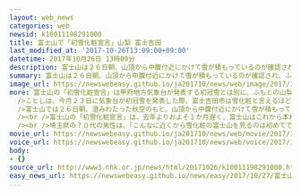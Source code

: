 ```yaml
---
layout: web_news
categories: web
newsid: k10011198291000
title: 富士山で「初雪化粧宣言」山梨 富士吉田
last_modified_at: '2017-10-26T13:09:00+09:00'
datetime: 2017年10月26日 13時09分
description: 富士山は２６日朝、山頂から中腹付近にかけて雪が積もっているのが確認され、ふもとの山梨県富士吉田市が「初雪化粧宣言」を発表しました。
summary: 富士山は２６日朝、山頂から中腹付近にかけて雪が積もっているのが確認され、ふもとの山梨県富士吉田市が「初雪化粧宣言」を発表しました。
image_url: https://newswebeasy.github.io/ja201710/news/web/image/2017/10/26/K10011198291_1710261221_1710261229_01_03.jpg
more: 富士山の「初雪化粧宣言」は甲府地方気象台が発表する初冠雪とは別に、ふもとの山梨県富士吉田市が平成１８年から独自に発表しているものです。<br /><br
  />ことしは、今月２３日に気象台が初冠雪を発表した際、富士吉田市は雪化粧と言えるほど雪が積もっていないとして「初雪化粧宣言」を見送っていました。<br /><br
  />富士山では２６日朝、澄みわたった秋空のもと、山頂から中腹付近にかけて雪が積もっているのが確認され、富士吉田市は２６日午前９時に「初雪化粧宣言」を発表しました。<br
  /><br />富士山の「初雪化粧宣言」は、去年よりおよそ１か月遅く、富士山はこれから本格的な雪化粧の時期を迎えます。<br /><br />山梨県富士河口湖町の公園では午前中から観光客などが訪れ、雪化粧した富士山を背景に写真を撮っていました。<br
  /><br />埼玉県の７０代の男性は、「こんなに近くから雪化粧の富士山を見るのは初めてです。やはり富士山は雪が積もった姿が美しいですね」と話していました。
movie_url: https://newswebeasy.github.io/ja201710/news/web/movie/2017/10/26/k10011198291_201710261224_201710261229.mp4
voice_url: https://newswebeasy.github.io/ja201710/news/web/voice/2017/10/26/k10011198291_201710261224_201710261229.mp3
body:
- {}
source_url: http://www3.nhk.or.jp/news/html/20171026/k10011198291000.html
easy_news_url: https://newswebeasy.github.io/news/easy/2017/10/27/富士山の上が雪で白くなる
...
```

